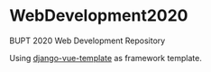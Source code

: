 # WebDevelopment2020
BUPT 2020 Web Development Repository

Using [django-vue-template](https://github.com/gtalarico/django-vue-template) as framework template.
